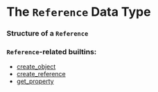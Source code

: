# The `Reference` Data Type

### Structure of a `Reference`



### `Reference`-related builtins:

* [create_object](../builtins/create_object.md)
* [create_reference](../builtins/create_reference.md)
* [get_property](../builtins/get_property.md)